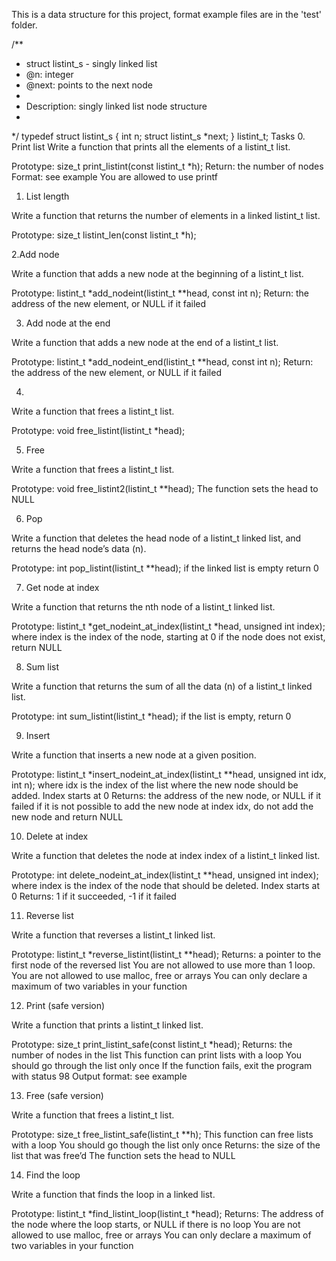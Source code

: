 This is a data structure for this project, format example files are in the 'test' folder.

/**
 * struct listint_s - singly linked list
 * @n: integer
 * @next: points to the next node
 *
 * Description: singly linked list node structure
 * 
 */
typedef struct listint_s
{
    int n;
    struct listint_s *next;
} listint_t;
Tasks
0. Print list
Write a function that prints all the elements of a listint_t list.

Prototype: size_t print_listint(const listint_t *h);
Return: the number of nodes
Format: see example
You are allowed to use printf
   
1. List length

Write a function that returns the number of elements in a linked listint_t list.

Prototype: size_t listint_len(const listint_t *h);

2.Add node

Write a function that adds a new node at the beginning of a listint_t list.

Prototype: listint_t *add_nodeint(listint_t **head, const int n);
Return: the address of the new element, or NULL if it failed
   
3. Add node at the end

Write a function that adds a new node at the end of a listint_t list.

Prototype: listint_t *add_nodeint_end(listint_t **head, const int n);
Return: the address of the new element, or NULL if it failed

4. 

Write a function that frees a listint_t list.

Prototype: void free_listint(listint_t *head);
   
5. Free

Write a function that frees a listint_t list.

Prototype: void free_listint2(listint_t **head);
The function sets the head to NULL
   
6. Pop

Write a function that deletes the head node of a listint_t linked list, and returns the head node’s data (n).

Prototype: int pop_listint(listint_t **head);
if the linked list is empty return 0

7. Get node at index

Write a function that returns the nth node of a listint_t linked list.

Prototype: listint_t *get_nodeint_at_index(listint_t *head, unsigned int index);
where index is the index of the node, starting at 0
if the node does not exist, return NULL
   
8. Sum list

Write a function that returns the sum of all the data (n) of a listint_t linked list.

Prototype: int sum_listint(listint_t *head);
if the list is empty, return 0
   
9. Insert

Write a function that inserts a new node at a given position.

Prototype: listint_t *insert_nodeint_at_index(listint_t **head, unsigned int idx, int n);
where idx is the index of the list where the new node should be added. Index starts at 0
Returns: the address of the new node, or NULL if it failed
if it is not possible to add the new node at index idx, do not add the new node and return NULL
   
10. Delete at index

Write a function that deletes the node at index index of a listint_t linked list.

Prototype: int delete_nodeint_at_index(listint_t **head, unsigned int index);
where index is the index of the node that should be deleted. Index starts at 0
Returns: 1 if it succeeded, -1 if it failed
   
11. Reverse list

Write a function that reverses a listint_t linked list.

Prototype: listint_t *reverse_listint(listint_t **head);
Returns: a pointer to the first node of the reversed list
You are not allowed to use more than 1 loop.
You are not allowed to use malloc, free or arrays
You can only declare a maximum of two variables in your function
   
12. Print (safe version)

Write a function that prints a listint_t linked list.

Prototype: size_t print_listint_safe(const listint_t *head);
Returns: the number of nodes in the list
This function can print lists with a loop
You should go through the list only once
If the function fails, exit the program with status 98
Output format: see example
   
13. Free (safe version)

Write a function that frees a listint_t list.

Prototype: size_t free_listint_safe(listint_t **h);
This function can free lists with a loop
You should go though the list only once
Returns: the size of the list that was free’d
The function sets the head to NULL
   
14. Find the loop

Write a function that finds the loop in a linked list.

Prototype: listint_t *find_listint_loop(listint_t *head);
Returns: The address of the node where the loop starts, or NULL if there is no loop
You are not allowed to use malloc, free or arrays
You can only declare a maximum of two variables in your function

